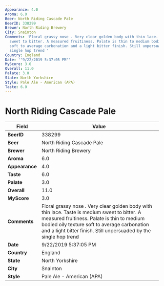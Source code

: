 ```yaml
---
Appearance: 4.0
Aroma: 6.0
Beer: North Riding Cascade Pale
BeerID: 338299
Brewer: North Riding Brewery
City: Snainton
Comments: 'Floral grassy nose . Very clear golden body with thin lace. Taste is medium
  sweet to bitter. A measured fruitiness. Palate is thin to medium bodied oily texture
  soft to average carbonation and a light bitter finish. Still unpersuaded by the
  single hop trend '
Country: England
Date: '"9/22/2019 5:37:05 PM"'
MyScore: 3.0
Overall: 11.0
Palate: 3.0
State: North Yorkshire
Style: Pale Ale - American (APA)
Taste: 6.0
---
```


# North Riding Cascade Pale

| Field         | Value |
|---------------|-------|
| **BeerID** | 338299 |
| **Beer** | North Riding Cascade Pale |
| **Brewer** | North Riding Brewery |
| **Aroma** | 6.0 |
| **Appearance** | 4.0 |
| **Taste** | 6.0 |
| **Palate** | 3.0 |
| **Overall** | 11.0 |
| **MyScore** | 3.0 |
| **Comments** | Floral grassy nose . Very clear golden body with thin lace. Taste is medium sweet to bitter. A measured fruitiness. Palate is thin to medium bodied oily texture soft to average carbonation and a light bitter finish. Still unpersuaded by the single hop trend  |
| **Date** | 9/22/2019 5:37:05 PM |
| **Country** | England |
| **State** | North Yorkshire |
| **City** | Snainton |
| **Style** | Pale Ale - American (APA) |
